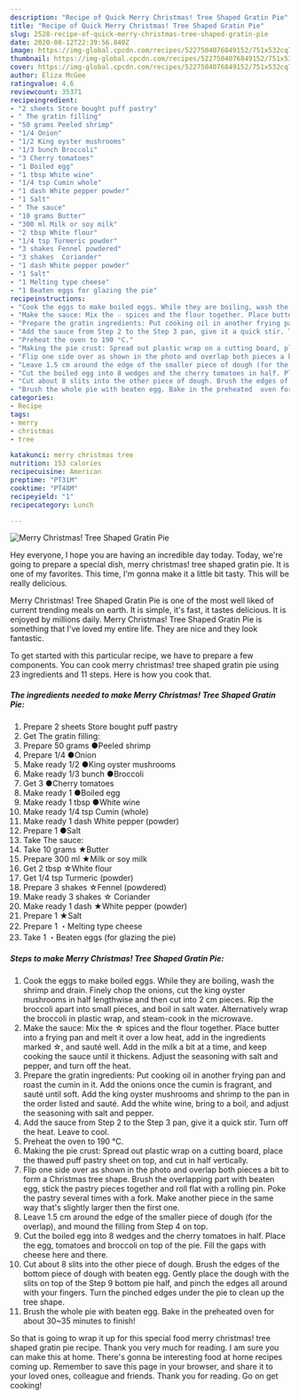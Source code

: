 ```yaml
---
description: "Recipe of Quick Merry Christmas! Tree Shaped Gratin Pie"
title: "Recipe of Quick Merry Christmas! Tree Shaped Gratin Pie"
slug: 2528-recipe-of-quick-merry-christmas-tree-shaped-gratin-pie
date: 2020-08-12T22:39:56.840Z
image: https://img-global.cpcdn.com/recipes/5227504076849152/751x532cq70/merry-christmas-tree-shaped-gratin-pie-recipe-main-photo.jpg
thumbnail: https://img-global.cpcdn.com/recipes/5227504076849152/751x532cq70/merry-christmas-tree-shaped-gratin-pie-recipe-main-photo.jpg
cover: https://img-global.cpcdn.com/recipes/5227504076849152/751x532cq70/merry-christmas-tree-shaped-gratin-pie-recipe-main-photo.jpg
author: Eliza McGee
ratingvalue: 4.6
reviewcount: 35371
recipeingredient:
- "2 sheets Store bought puff pastry"
- " The gratin filling"
- "50 grams Peeled shrimp"
- "1/4 Onion"
- "1/2 King oyster mushrooms"
- "1/3 bunch Broccoli"
- "3 Cherry tomatoes"
- "1 Boiled egg"
- "1 tbsp White wine"
- "1/4 tsp Cumin whole"
- "1 dash White pepper powder"
- "1 Salt"
- " The sauce"
- "10 grams Butter"
- "300 ml Milk or soy milk"
- "2 tbsp White flour"
- "1/4 tsp Turmeric powder"
- "3 shakes Fennel powdered"
- "3 shakes  Coriander"
- "1 dash White pepper powder"
- "1 Salt"
- "1 Melting type cheese"
- "1 Beaten eggs for glazing the pie"
recipeinstructions:
- "Cook the eggs to make boiled eggs. While they are boiling, wash the shrimp and drain. Finely chop the onions, cut the king oyster mushrooms in half lengthwise and then cut into 2 cm pieces. Rip the broccoli apart into small pieces, and boil in salt water. Alternatively wrap the broccoli in plastic wrap, and steam-cook in the microwave."
- "Make the sauce: Mix the ☆ spices and the flour together. Place butter into a frying pan and melt it over a low heat, add in the ingredients marked ☆, and sauté well. Add in the milk a bit at a time, and keep cooking the sauce until it thickens. Adjust the seasoning with salt and pepper, and turn off the heat."
- "Prepare the gratin ingredients: Put cooking oil in another frying pan and roast the cumin in it. Add the onions once the cumin is fragrant,  and sauté until soft.  Add the king oyster mushrooms and shrimp to the pan in the order listed and sauté. Add the white wine, bring to a boil, and adjust the seasoning with salt and pepper."
- "Add the sauce from Step 2 to the Step 3 pan, give it a quick stir. Turn off the heat. Leave to cool."
- "Preheat the oven to 190 °C."
- "Making the pie crust: Spread out plastic wrap on a cutting board, place the thawed puff pastry sheet on top, and cut in half vertically."
- "Flip one side over as shown in the photo and overlap both pieces a bit to form a Christmas tree shape.  Brush the overlapping part with beaten egg, stick the pastry pieces together and roll flat with a rolling pin. Poke the pastry several times with a fork. Make another piece in the same way that&#39;s slightly larger then the first one."
- "Leave 1.5 cm around the edge of the smaller piece of dough (for the overlap), and mound the filling from Step 4 on top."
- "Cut the boiled egg into 8 wedges and the cherry tomatoes in half. Place the egg, tomatoes and broccoli on top of the pie. Fill the gaps with cheese here and there."
- "Cut about 8 slits into the other piece of dough. Brush the edges of the bottom piece of dough with beaten egg. Gently place the dough with the slits on top of the Step 9 bottom pie half, and pinch the edges all around with your fingers. Turn the pinched edges under the pie to clean up the tree shape."
- "Brush the whole pie with beaten egg. Bake in the preheated  oven for about 30~35 minutes to finish!"
categories:
- Recipe
tags:
- merry
- christmas
- tree

katakunci: merry christmas tree 
nutrition: 153 calories
recipecuisine: American
preptime: "PT31M"
cooktime: "PT48M"
recipeyield: "1"
recipecategory: Lunch

---
```



![Merry Christmas! Tree Shaped Gratin Pie](https://img-global.cpcdn.com/recipes/5227504076849152/751x532cq70/merry-christmas-tree-shaped-gratin-pie-recipe-main-photo.jpg)

Hey everyone, I hope you are having an incredible day today. Today, we're going to prepare a special dish, merry christmas! tree shaped gratin pie. It is one of my favorites. This time, I'm gonna make it a little bit tasty. This will be really delicious.

Merry Christmas! Tree Shaped Gratin Pie is one of the most well liked of current trending meals on earth. It is simple, it's fast, it tastes delicious. It is enjoyed by millions daily. Merry Christmas! Tree Shaped Gratin Pie is something that I've loved my entire life. They are nice and they look fantastic.




To get started with this particular recipe, we have to prepare a few components. You can cook merry christmas! tree shaped gratin pie using 23 ingredients and 11 steps. Here is how you cook that.

<!--inarticleads1-->

##### The ingredients needed to make Merry Christmas! Tree Shaped Gratin Pie:

1. Prepare 2 sheets Store bought puff pastry
1. Get  The gratin filling:
1. Prepare 50 grams ●Peeled shrimp
1. Prepare 1/4 ●Onion
1. Make ready 1/2 ●King oyster mushrooms
1. Make ready 1/3 bunch ●Broccoli
1. Get 3 ●Cherry tomatoes
1. Make ready 1 ●Boiled egg
1. Make ready 1 tbsp ●White wine
1. Make ready 1/4 tsp Cumin (whole)
1. Make ready 1 dash White pepper (powder)
1. Prepare 1 ●Salt
1. Take  The sauce:
1. Take 10 grams ★Butter
1. Prepare 300 ml ★Milk or soy milk
1. Get 2 tbsp ☆White flour
1. Get 1/4 tsp Turmeric (powder)
1. Prepare 3 shakes ☆Fennel (powdered)
1. Make ready 3 shakes ☆ Coriander
1. Make ready 1 dash ★White pepper (powder)
1. Prepare 1 ★Salt
1. Prepare 1 ・Melting type cheese
1. Take 1 ・Beaten eggs (for glazing the pie)




<!--inarticleads2-->

##### Steps to make Merry Christmas! Tree Shaped Gratin Pie:

1. Cook the eggs to make boiled eggs. While they are boiling, wash the shrimp and drain. Finely chop the onions, cut the king oyster mushrooms in half lengthwise and then cut into 2 cm pieces. Rip the broccoli apart into small pieces, and boil in salt water. Alternatively wrap the broccoli in plastic wrap, and steam-cook in the microwave.
1. Make the sauce: Mix the ☆ spices and the flour together. Place butter into a frying pan and melt it over a low heat, add in the ingredients marked ☆, and sauté well. Add in the milk a bit at a time, and keep cooking the sauce until it thickens. Adjust the seasoning with salt and pepper, and turn off the heat.
1. Prepare the gratin ingredients: Put cooking oil in another frying pan and roast the cumin in it. Add the onions once the cumin is fragrant,  and sauté until soft.  Add the king oyster mushrooms and shrimp to the pan in the order listed and sauté. Add the white wine, bring to a boil, and adjust the seasoning with salt and pepper.
1. Add the sauce from Step 2 to the Step 3 pan, give it a quick stir. Turn off the heat. Leave to cool.
1. Preheat the oven to 190 °C.
1. Making the pie crust: Spread out plastic wrap on a cutting board, place the thawed puff pastry sheet on top, and cut in half vertically.
1. Flip one side over as shown in the photo and overlap both pieces a bit to form a Christmas tree shape.  Brush the overlapping part with beaten egg, stick the pastry pieces together and roll flat with a rolling pin. Poke the pastry several times with a fork. Make another piece in the same way that&#39;s slightly larger then the first one.
1. Leave 1.5 cm around the edge of the smaller piece of dough (for the overlap), and mound the filling from Step 4 on top.
1. Cut the boiled egg into 8 wedges and the cherry tomatoes in half. Place the egg, tomatoes and broccoli on top of the pie. Fill the gaps with cheese here and there.
1. Cut about 8 slits into the other piece of dough. Brush the edges of the bottom piece of dough with beaten egg. Gently place the dough with the slits on top of the Step 9 bottom pie half, and pinch the edges all around with your fingers. Turn the pinched edges under the pie to clean up the tree shape.
1. Brush the whole pie with beaten egg. Bake in the preheated  oven for about 30~35 minutes to finish!




So that is going to wrap it up for this special food merry christmas! tree shaped gratin pie recipe. Thank you very much for reading. I am sure you can make this at home. There's gonna be interesting food at home recipes coming up. Remember to save this page in your browser, and share it to your loved ones, colleague and friends. Thank you for reading. Go on get cooking!
